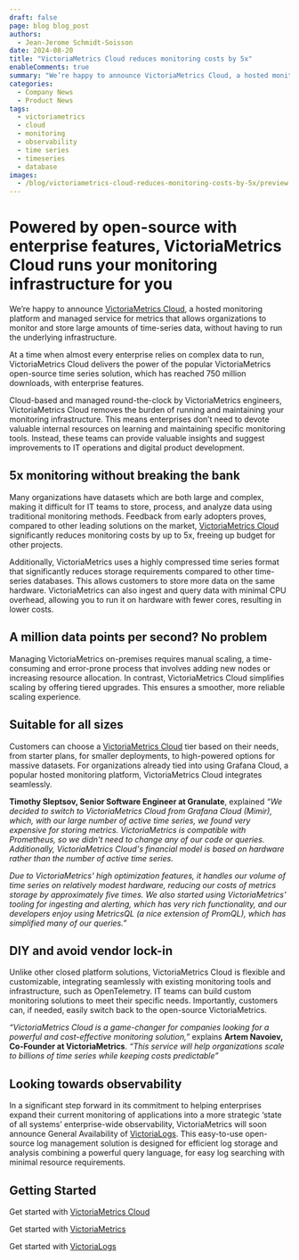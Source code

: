 ```yaml
---
draft: false
page: blog blog_post
authors:
  - Jean-Jerome Schmidt-Soisson
date: 2024-08-20
title: "VictoriaMetrics Cloud reduces monitoring costs by 5x"
enableComments: true
summary: "We’re happy to announce VictoriaMetrics Cloud, a hosted monitoring platform and managed service for metrics that allows organizations to monitor and store large amounts of time-series data, without having to run the underlying infrastructure."
categories:
  - Company News
  - Product News
tags:
  - victoriametrics
  - cloud
  - monitoring
  - observability
  - time series
  - timeseries
  - database
images:
  - /blog/victoriametrics-cloud-reduces-monitoring-costs-by-5x/preview.webp
---
```



# Powered by open-source with enterprise features, VictoriaMetrics Cloud runs your monitoring infrastructure for you

We’re happy to announce [VictoriaMetrics Cloud](https://victoriametrics.com/products/cloud/), a hosted monitoring platform and managed service for metrics that allows organizations to monitor and store large amounts of time-series data, without having to run the underlying infrastructure.

At a time when almost every enterprise relies on complex data to run, VictoriaMetrics Cloud delivers the power of the popular VictoriaMetrics open-source time series solution, which has reached 750 million downloads, with enterprise features.

Cloud-based and managed round-the-clock by VictoriaMetrics engineers, VictoriaMetrics Cloud removes the burden of running and maintaining your monitoring infrastructure. This means enterprises don’t need to devote valuable internal resources on learning and maintaining specific monitoring tools. Instead, these teams can provide valuable insights and suggest improvements to IT operations and digital product development.

## 5x monitoring without breaking the bank

Many organizations have datasets which are both large and complex, making it difficult for IT teams to store, process, and analyze data using traditional monitoring methods. Feedback from early adopters proves, compared to other leading solutions on the market, [VictoriaMetrics Cloud](https://victoriametrics.com/products/cloud/) significantly reduces monitoring costs by up to 5x, freeing up budget for other projects.

Additionally, VictoriaMetrics uses a highly compressed time series format that significantly reduces storage requirements compared to other time-series databases. This allows customers to store more data on the same hardware. VictoriaMetrics can also ingest and query data with minimal CPU overhead, allowing you to run it on hardware with fewer cores, resulting in lower costs.

## A million data points per second? No problem

Managing VictoriaMetrics on-premises requires manual scaling, a time-consuming and error-prone process that involves adding new nodes or increasing resource allocation. In contrast, VictoriaMetrics Cloud simplifies scaling by offering tiered upgrades. This ensures a smoother, more reliable scaling experience.

## Suitable for all sizes

Customers can choose a [VictoriaMetrics Cloud](https://victoriametrics.com/products/cloud/) tier based on their needs, from starter plans, for smaller deployments, to high-powered options for massive datasets. For organizations already tied into using Grafana Cloud, a popular hosted monitoring platform, VictoriaMetrics Cloud integrates seamlessly.

**Timothy Sleptsov, Senior Software Engineer at Granulate**, explained _“We decided to switch to VictoriaMetrics Cloud from Grafana Cloud (Mimir), which, with our large number of active time series, we found very expensive for storing metrics. VictoriaMetrics is compatible with Prometheus, so we didn't need to change any of our code or queries._
_Additionally, VictoriaMetrics Cloud's financial model is based on hardware rather than the number of active time series._

_Due to VictoriaMetrics' high optimization features, it handles our volume of time series on relatively modest hardware, reducing our costs of metrics storage by approximately five times. We also started using VictoriaMetrics' tooling for ingesting and alerting, which has very rich functionality, and our developers enjoy using MetricsQL (a nice extension of PromQL), which has simplified many of our queries.”_

## DIY and avoid vendor lock-in

Unlike other closed platform solutions, VictoriaMetrics Cloud is flexible and customizable, integrating seamlessly with existing monitoring tools and infrastructure, such as OpenTelemetry. IT teams can build custom monitoring solutions to meet their specific needs. Importantly, customers can, if needed, easily switch back to the open-source VictoriaMetrics.

_“VictoriaMetrics Cloud is a game-changer for companies looking for a powerful and cost-effective monitoring solution,”_ explains **Artem Navoiev, Co-Founder at VictoriaMetrics**. _“This service will help organizations scale to billions of time series while keeping costs predictable”_

## Looking towards observability

In a significant step forward in its commitment to helping enterprises expand their current monitoring of applications into a more strategic ‘state of all systems’ enterprise-wide observability, VictoriaMetrics will soon announce General Availability of [VictoriaLogs](https://victoriametrics.com/products/victorialogs/). This easy-to-use open-source log management solution is designed for efficient log storage and analysis combining a powerful query language, for easy log searching with minimal resource requirements.

## Getting Started

Get started with [VictoriaMetrics Cloud](https://victoriametrics.com/products/cloud/)

Get started with [VictoriaMetrics](https://docs.victoriametrics.com/quick-start/?_gl=1*rrrckw*_ga*MTI4MTAxNDMxMC4xNzEwNzExNTM2*_ga_N9SVT8S3HK*MTcxNzAwMTk0OC43OC4xLjE3MTcwMDE5NTAuNTguMC4w)

Get started with [VictoriaLogs](https://docs.victoriametrics.com/victorialogs/quickstart/?_gl=1*1oxff7v*_ga*MTI4MTAxNDMxMC4xNzEwNzExNTM2*_ga_N9SVT8S3HK*MTcxNzAwMTk0OC43OC4xLjE3MTcwMDIwMzMuNTYuMC4w)
